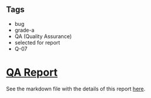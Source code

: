 ## Tags

- bug
- grade-a
- QA (Quality Assurance)
- selected for report
- Q-07

# [QA Report](https://github.com/code-423n4/2022-11-canto-findings/issues/75) 

See the markdown file with the details of this report [here](https://github.com/code-423n4/2022-11-canto-findings/blob/main/data/0xSmartContract-Q.md).